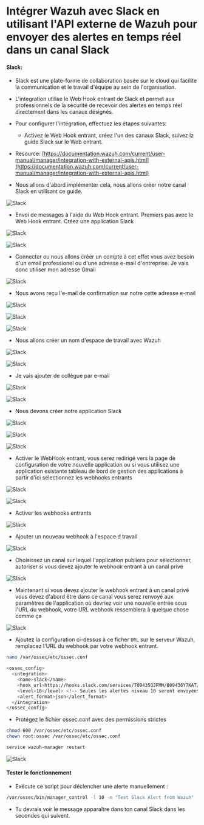 # Intégrer Wazuh avec Slack en utilisant l'API externe de Wazuh pour envoyer des alertes en temps réel dans un canal Slack

#### Slack:

- Slack est une plate-forme de collaboration basée sur le cloud qui facilite la communication et le travail d'équipe au sein de l'organisation.
- L'integration utilise le Web Hook entrant de Slack et permet aux professionnels de la sécurité de recevoir des alertes en temps réel directement dans les canaux désignés.

- Pour configurer l'intégration, effectuez les étapes suivantes:

  - Activez le Web Hook entrant, créez l'un des canaux Slack, suivez lz guide Slack sur le Web entrant.

- Resource: [https://documentation.wazuh.com/current/user-manual/manager/integration-with-external-apis.html](https://documentation.wazuh.com/current/user-manual/manager/integration-with-external-apis.html)

- Nous allons d'abord implémenter cela, nous allons créer notre canal Slack en utilisant ce guide.

![Slack](/Wazuh/Wazuh_Slack/Wazuh_Slack/00.png)

- Envoi de messages à l'aide du Web Hook entrant. Premiers pas avec le Web Hook entrant. Créez une application Slack

![Slack](/Wazuh/Wazuh_Slack/01.png)

![Slack](/Wazuh/Wazuh_Slack/02.png)

- Connecter ou nous allons créer un compte à cet effet vous avez besoin d'un email professionel ou d'une adresse e-mail d'entreprise. Je vais donc utiliser mon adresse Gmail

![Slack](/Wazuh/Wazuh_Slack/03.png)

- Nous avons reçu l'e-mail de confirmation sur notre cette adresse e-mail

![Slack](/Wazuh/Wazuh_Slack/04.png)

![Slack](/Wazuh/Wazuh_Slack/05.png)

![Slack](/Wazuh/Wazuh_Slack/06.png)

- Nous allons créer un nom d'espace de travail avec Wazuh

![Slack](/Wazuh/Wazuh_Slack/07.png)

![Slack](/Wazuh/Wazuh_Slack/08.png)

- Je vais ajouter de collègue par e-mail

![Slack](/Wazuh/Wazuh_Slack/09.png)

![Slack](/Wazuh/Wazuh_Slack/10.png)

- Nous devons créer notre application Slack

![Slack](/Wazuh/Wazuh_Slack/11.png)

![Slack](/Wazuh/Wazuh_Slack/12.png)

![Slack](/Wazuh/Wazuh_Slack/13.png)

- Activer le WebHook entrant, vous serez redirigé vers la page de configuration de votre nouvelle application ou si vous utilisez une application existante tableau de bord de gestion des applications à partir d'ici sélectionnez les webhooks entrants

![Slack](/Wazuh/Wazuh_Slack/14.png)

![Slack](/Wazuh/Wazuh_Slack/15.png)

- Activer les webhooks entrants

![Slack](/Wazuh/Wazuh_Slack/16.png)

- Ajouter un nouveau webhook à l'espace d travail

![Slack](/Wazuh/Wazuh_Slack/17.png)

- Choisissez un canal sur lequel l'application publiera pour sélectionner, autoriser si vous devez ajouter le webhook entrant à un canal privé

![Slack](/Wazuh/Wazuh_Slack/18.png)

- Maintenant si vous devez ajouter le webhook entrant à un canal privé vous devez d'abord être dans ce canal vous serez renvoyé aux paramètres de l'application où devriez voir une nouvelle entrée sous l'URL du webhook, votre URL webhook ressemblera à quelque chose comme ça

![Slack](/Wazuh/Wazuh_Slack/19.png)

- Ajoutez la configuration ci-dessus à ce ficher `URL` sur le serveur Wazuh, remplacez l'URL du webhook par votre webhook entrant.

```sh
nano /var/ossec/etc/ossec.conf
```

```sh
<ossec_config>
  <integration>
    <name>slack</name>
    <hook_url>https://hooks.slack.com/services/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</hook_url>
    <level>10</level> <!-- Seules les alertes niveau 10 seront envoyées -->
    <alert_format>json</alert_format>
  </integration>
</ossec_config>
```

- Protégez le fichier ossec.conf avec des permissions strictes

```sh
chmod 600 /var/ossec/etc/ossec.conf
chown root:ossec /var/ossec/etc/ossec.conf
```

```sh
service wazuh-manager restart
```

![Slack](/Wazuh/Wazuh_Slack/20.png)

#### Tester le fonctionnement

- Exécute ce script pour déclencher une alerte manuellement :

```sh
/var/ossec/bin/manager_control -l 10 -m "Test Slack Alert from Wazuh"
```

- Tu devrais voir le message apparaître dans ton canal Slack dans les secondes qui suivent.
